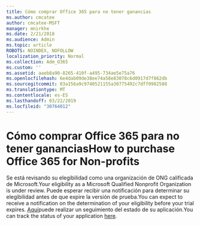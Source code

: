 ```yaml
---
title: Cómo comprar Office 365 para no tener ganancias
ms.author: cmcatee
author: cmcatee-MSFT
manager: mnirkhe
ms.date: 2/21/2018
ms.audience: Admin
ms.topic: article
ROBOTS: NOINDEX, NOFOLLOW
localization_priority: Normal
ms.collection: Adm_O365
ms.custom: ''
ms.assetid: aaeb8a90-8265-410f-a495-734ae5e75a76
ms.openlocfilehash: 6e4dab09de38ee74a58e83078c6d0917d7f862db
ms.sourcegitcommit: 03a156a9c9740521155a30775492c7dff0982588
ms.translationtype: MT
ms.contentlocale: es-ES
ms.lasthandoff: 03/22/2019
ms.locfileid: "30764012"
---
```

# <a name="how-to-purchase-office-365-for-non-profits"></a><span data-ttu-id="22f06-102">Cómo comprar Office 365 para no tener ganancias</span><span class="sxs-lookup"><span data-stu-id="22f06-102">How to purchase Office 365 for Non-profits</span></span>

<span data-ttu-id="22f06-103">Se está revisando su elegibilidad como una organización de ONG calificada de Microsoft.</span><span class="sxs-lookup"><span data-stu-id="22f06-103">Your eligibility as a Microsoft Qualified Nonprofit Organization is under review.</span></span> <span data-ttu-id="22f06-104">Puede esperar recibir una notificación para determinar su elegibilidad antes de que expire la versión de prueba.</span><span class="sxs-lookup"><span data-stu-id="22f06-104">You can expect to receive a notification on the determination of your eligibility before your trial expires.</span></span> <span data-ttu-id="22f06-105">[Aquí](http://eligibilityweb.azurewebsites.net/)puede realizar un seguimiento del estado de su aplicación.</span><span class="sxs-lookup"><span data-stu-id="22f06-105">You can track the status of your application [here](http://eligibilityweb.azurewebsites.net/).</span></span>
  

